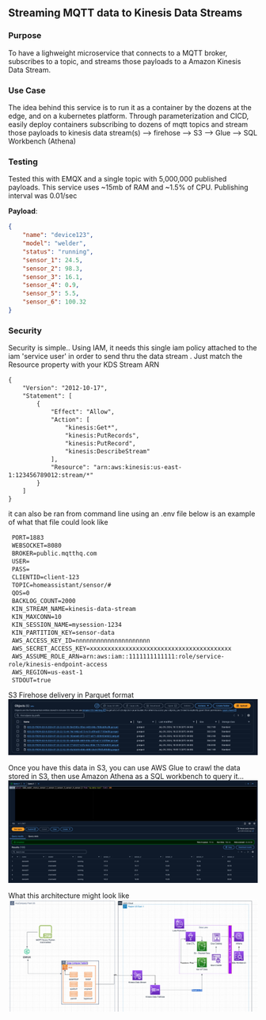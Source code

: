 ## Streaming MQTT data to Kinesis Data Streams

### Purpose
To have a lighweight microservice that connects to a MQTT broker, subscribes to a topic, and streams those payloads to a Amazon Kinesis Data Stream.

### Use Case
The idea behind this service is to run it as a container by the dozens at the edge, and on a kubernetes platform. Through parameterization and CICD, easily deploy containers subscribing to dozens of mqtt topics and stream those payloads to kinesis data stream(s) --> firehose --> S3 --> Glue --> SQL Workbench (Athena)

### Testing
Tested this with EMQX and a single topic with 5,000,000 published payloads. This service uses ~15mb of RAM and ~1.5% of CPU. Publishing interval was 0.01/sec

**Payload**:
```json
{
    "name": "device123",
    "model": "welder",
    "status": "running",
    "sensor_1": 24.5,
    "sensor_2": 98.3,
    "sensor_3": 16.1,
    "sensor_4": 0.9,
    "sensor_5": 5.5,
    "sensor_6": 100.32
}
```

### Security
Security is simple..
Using IAM, it needs this single iam policy attached to the iam 'service user' in order
to send thru the data stream . Just match the Resource property with your KDS Stream ARN

```
{
    "Version": "2012-10-17",
    "Statement": [
        {
            "Effect": "Allow",
            "Action": [
                "kinesis:Get*",
                "kinesis:PutRecords",
                "kinesis:PutRecord",
                "kinesis:DescribeStream"
            ],
            "Resource": "arn:aws:kinesis:us-east-1:123456789012:stream/*"
        }
    ]
}
```

it can also be ran from command line using an .env file
below is an example of what that file could look like

```console
 PORT=1883
 WEBSOCKET=8080
 BROKER=public.mqtthq.com
 USER=
 PASS=
 CLIENTID=client-123
 TOPIC=homeassistant/sensor/#
 QOS=0
 BACKLOG_COUNT=2000
 KIN_STREAM_NAME=kinesis-data-stream
 KIN_MAXCONN=10
 KIN_SESSION_NAME=mysession-1234
 KIN_PARTITION_KEY=sensor-data
 AWS_ACCESS_KEY_ID=nnnnnnnnnnnnnnnnnnnnn
 AWS_SECRET_ACCESS_KEY=xxxxxxxxxxxxxxxxxxxxxxxxxxxxxxxxxxxxxxxx
 AWS_ASSUME_ROLE_ARN=arn:aws:iam::1111111111111:role/service-role/kinesis-endpoint-access
 AWS_REGION=us-east-1
 STDOUT=true
```


S3 Firehose delivery in Parquet format
![S3 Files ](img/s3.png)

Once you have this data in S3, you can use AWS Glue to crawl the data stored in S3, then use Amazon Athena as a SQL workbench to query it...
![Athena](img/athena-2.png)

What this architecture might look like
![Architecture](/img/arch.png)